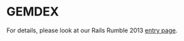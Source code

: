 # GEMDEX

For details, please look at our Rails Rumble 2013 [entry page](http://railsrumble.com/entries/266-gemdex).

